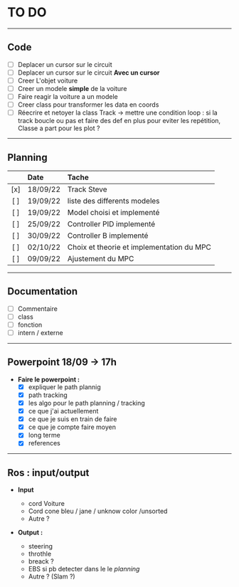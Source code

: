 # TO DO

---

## Code

- [ ] Deplacer un cursor sur le circuit
- [ ] Deplacer un cursor sur le circuit **Avec un cursor**
- [ ] Creer L'objet voiture
- [ ] Creer un modele **simple** de la voiture
- [ ] Faire reagir la voiture a un modele
- [ ] Creer class pour transformer les data en coords
- [ ] Réecrire et netoyer la class Track -> mettre une condition loop : si la track boucle ou pas et faire des def en plus pour eviter les repétition, Classe a part pour les plot ? 

---

## Planning

| | Date | Tache |
| :---: | :--- | :--- |
| [x] | 18/09/22 | Track Steve |
| [ ] | 19/09/22 | liste des differents modeles |
| [ ] | 19/09/22 | Model choisi et implementé |
| [ ] | 25/09/22 | Controller PID implementé |
| [ ] | 30/09/22 | Controller B implementé |
| [ ] | 02/10/22 | Choix et theorie et implementation du MPC |
| [ ] | 09/09/22 | Ajustement du MPC |

---

## Documentation

- [ ] Commentaire
- [ ] class
- [ ] fonction
- [ ] intern / externe

---

## Powerpoint 18/09 -> 17h

- **Faire le powerpoint :**
  - [x] expliquer le path plannig
  - [x] path tracking
  - [x] les algo pour le path planning / tracking
  - [x] ce que j'ai actuellement
  - [x] ce que je suis en train de faire
  - [x] ce que je compte faire moyen
  - [x] long terme
  - [x] references

---

## **Ros** : input/output 

- **Input**
  - cord Voiture
  - Cord cone bleu / jane / unknow color /unsorted
  - Autre ?

- **Output :**
  - steering
  - throthle
  - breack ?
  - EBS si pb detecter dans le le *planning*
  - Autre ? (Slam ?)
